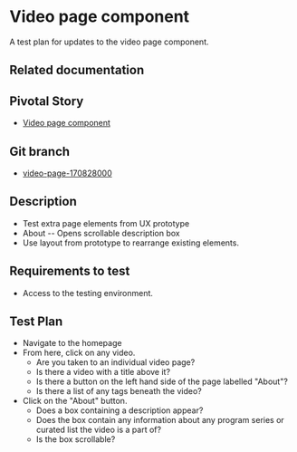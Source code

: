 <!-- Generate a new file using -->
<!-- sed -e "s/\Video page component/My story/" -e "s/\170828000/156128780/" -e "s/\video-page-170828000/`git_current_branch`/g" template.md | tee "`git_current_branch`.md" -->

# Video page component
A test plan for updates to the video page component.

## Related documentation

## Pivotal Story

* [Video page component](https://www.pivotaltracker.com/story/show/170828000)

## Git branch

* [video-page-170828000](https://github.com/HammerMuseum/hammer-video/tree/video-page-170828000)

## Description
- Test extra page elements from UX prototype
 - About
 -- Opens scrollable description box 
- Use layout from prototype to rearrange existing elements.

## Requirements to test
- Access to the testing environment.

## Test Plan
- Navigate to the homepage
- From here, click on any video.
    - Are you taken to an individual video page?
    - Is there a video with a title above it?
    - Is there a button on the left hand side of the page labelled "About"?
    - Is there a list of any tags beneath the video?
- Click on the "About" button.
    - Does a box containing a description appear?
    - Does the box contain any information about any program series or curated list the video is a part of?
    - Is the box scrollable?

